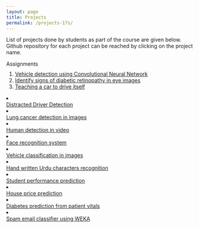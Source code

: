 ```yaml
---
layout: page
title: Projects
permalink: /projects-17s/
---
```


List of projects done by students as part of the course are  given below.
Github repository for each project can be reached by clicking on the project name.

<div class="module-header">Assignments</div>

<ol style="margin-top:10px;">
<li>
<div class="materials-item">
  <a href="https://github.com/faisalfaissi/Vehicle-Detection-with-Convolution-Neural-Network-">
    Vehicle detection using Convolutional Neural Network
  </a>
</div>
</li>
<li>
<div class="materials-item">
  <a href="https://github.com/iqraimran/ML-project">
    Identify signs of diabetic retinopathy in eye images
  </a>
</div>
</li>
<li>
<div class="materials-item">
  <a href="https://github.com/faysalrafeeq/Self-Driving-Car-Simulator-Code">
    Teaching a car to drive itself
  </a>
</div>
</li>
</ol>
<li>
<div class="materials-item">
  <a href="https://github.com/AZEEM1234/Distracted-Driver-Detection">
    Distracted Driver Detection
  </a>
</div>
</li>
<li>
<div class="materials-item">
  <a href="https://github.com/alerazabhatti/ImproveLungCancerDetection.git">
    Lung cancer detection in images
  </a>
</div>
</li>
<li>
<div class="materials-item">
  <a href="https://github.com/Ghulamrasool11/Human-Detection-with-Convolution-neural-network-">
    Human detection in video
  </a>
</div>
</li>
<li>
<div class="materials-item">
  <a href="https://github.com/saadmirza15/face-detection">
    Face recognition system
  </a>
</div>
</li>
<li>
<div class="materials-item">
  <a href="https://github.com/ranamarwat9293/Vehicle-Detection-Through-Convolution-and-Neural-Network">
    Vehicle classification in images
  </a>
</div>
</li>
<li>
<div class="materials-item">
  <a href="https://github.com/ayeshaajmal/IML_Project">
    Hand written Urdu characters recognition
  </a>
</div>
</li>
<li>
<div class="materials-item">
  <a href="https://github.com/iamasifnazir/Student-Performance">
    Student performance prediction
  </a>
</div>
</li>
<li>
<div class="materials-item">
  <a href="https://github.com/asadalinoor/IML-Project-.git">
    House price prediction
  </a>
</div>
</li>
<li>
<div class="materials-item">
  <a href="https://github.com/Naqshali/IML-Final-Semester-Project">
    Diabetes prediction from patient vitals
  </a>
</div>
</li>
<li>
<div class="materials-item">
  <a href="https://github.com/waleedalinizami/IML-Smester-Project.git">
    Spam email classifier using WEKA
  </a>
</div>
</li>
  </div>
